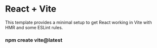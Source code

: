 # React + Vite

This template provides a minimal setup to get React working in Vite with HMR and some ESLint rules.

### npm create vite@latest
